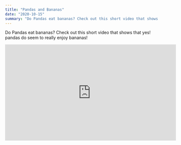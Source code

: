 ```yaml
---
title: "Pandas and Bananas"
date: "2020-10-15"
summary: "Do Pandas eat bananas? Check out this short video that shows that yes! pandas do seem to really enjoy bananas!"
---
```


Do Pandas eat bananas? Check out this short video that shows that yes! pandas do seem to really enjoy bananas!

<iframe width="560" height="315" src="https://www.youtube.com/embed/4SZl1r2O_bY" frameborder="0" allowfullscreen></iframe>



